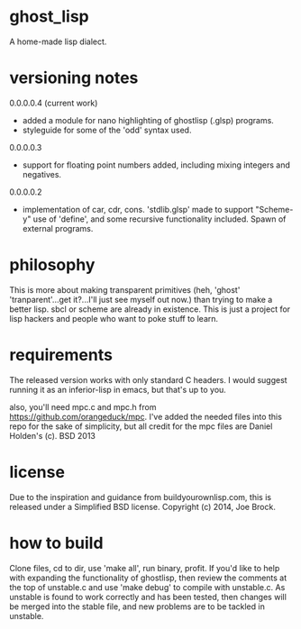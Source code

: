 ghost_lisp
==========

A home-made lisp dialect.

versioning notes
=========
0.0.0.0.4 (current work)
* added a module for nano highlighting of ghostlisp (.glsp) programs.
* styleguide for some of the 'odd' syntax used.

0.0.0.0.3
* support for floating point numbers added, including mixing integers and negatives.

0.0.0.0.2
* implementation of car, cdr, cons.  'stdlib.glsp' made to support "Scheme-y" use of 'define', and some recursive functionality included.  Spawn of external programs.

philosophy
=====
This is more about making transparent primitives (heh, 'ghost' 'tranparent'...get it?...I'll just see myself out now.) than trying to make a better lisp.  sbcl or scheme are already in existence.  This is just a project for lisp hackers and people who want to poke stuff to learn.

requirements
=====
The released version works with only standard C headers.  I would suggest running it as an inferior-lisp in emacs, but that's up to you.

also, you'll need mpc.c and mpc.h from https://github.com/orangeduck/mpc.  I've added the needed files into this repo for the sake of simplicity, but all credit for the mpc files are Daniel Holden's (c). BSD 2013

license
=====
Due to the inspiration and guidance from buildyourownlisp.com, this is released under a Simplified BSD license. Copyright (c) 2014, Joe Brock.

how to build
=====
Clone files, cd to dir, use 'make all', run binary, profit.  If you'd like to help with expanding the functionality of ghostlisp, then review the comments at the top of unstable.c and use 'make debug' to compile with unstable.c.  As unstable is found to work correctly and has been tested, then changes will be merged into the stable file, and new problems are to be tackled in unstable.

